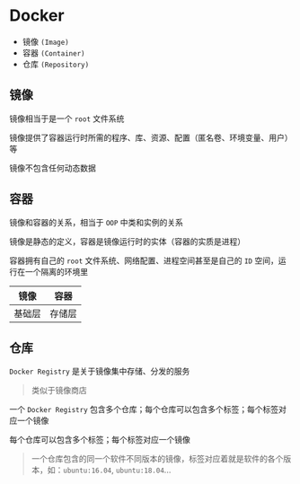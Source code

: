 # Docker

- 镜像 `(Image)`
- 容器 `(Container)`
- 仓库 `(Repository)`

## 镜像

镜像相当于是一个 `root` 文件系统

镜像提供了容器运行时所需的程序、库、资源、配置（匿名卷、环境变量、用户）等

镜像不包含任何动态数据

## 容器

镜像和容器的关系，相当于 `OOP` 中类和实例的关系

镜像是静态的定义，容器是镜像运行时的实体（容器的实质是进程）

容器拥有自己的 `root` 文件系统、网络配置、进程空间甚至是自己的 `ID` 空间，运行在一个隔离的环境里

| 镜像   | 容器   |
| ------ | ------ |
| 基础层 | 存储层 |

## 仓库

`Docker Registry` 是关于镜像集中存储、分发的服务

> 类似于镜像商店

一个 `Docker Registry` 包含多个仓库；每个仓库可以包含多个标签；每个标签对应一个镜像

每个仓库可以包含多个标签；每个标签对应一个镜像

> 一个仓库包含的同一个软件不同版本的镜像，标签对应着就是软件的各个版本，如：`ubuntu:16.04`, `ubuntu:18.04`...
